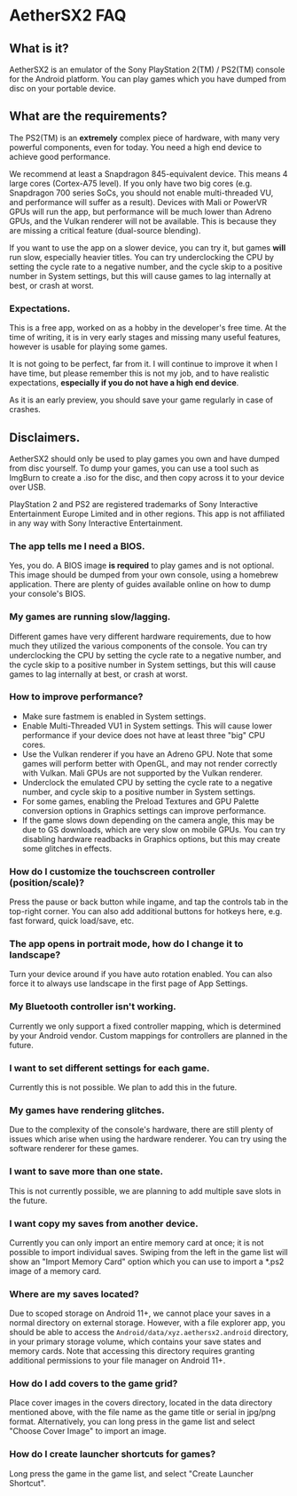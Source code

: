 # AetherSX2 FAQ
## What is it?
AetherSX2 is an emulator of the Sony PlayStation 2(TM) / PS2(TM) console for the Android platform. You can play games which you have dumped from disc on your portable device.


## What are the requirements?
The PS2(TM) is an **extremely** complex piece of hardware, with many very powerful components, even for today. You need a high end device to achieve good performance.

We recommend at least a Snapdragon 845-equivalent device. This means 4 large cores (Cortex-A75 level). If you only have two big cores (e.g. Snapdragon 700 series SoCs, you should not enable multi-threaded VU, and performance will suffer as a result). Devices with Mali or PowerVR GPUs will run the app, but performance will be much lower than Adreno GPUs, and the Vulkan renderer will not be available. This is because they are missing a critical feature (dual-source blending).

If you want to use the app on a slower device, you can try it, but games **will** run slow, especially heavier titles. You can try underclocking the CPU by setting the cycle rate to a negative number, and the cycle skip to a positive number in System settings, but this will cause games to lag internally at best, or crash at worst.

### Expectations.
This is a free app, worked on as a hobby in the developer's free time. At the time of writing, it is in very early stages and missing many useful features, however is usable for playing some games.

It is not going to be perfect, far from it. I will continue to improve it when I have time, but please remember this is not my job, and to have realistic expectations, **especially if you do not have a high end device**.

As it is an early preview, you should save your game regularly in case of crashes.

## Disclaimers.
AetherSX2 should only be used to play games you own and have dumped from disc yourself. To dump your games, you can use a tool such as ImgBurn to create a .iso for the disc, and then copy across it to your device over USB.

PlayStation 2 and PS2 are registered trademarks of Sony Interactive Entertainment Europe Limited and in other regions. This app is not affiliated in any way with Sony Interactive Entertainment.

### The app tells me I need a BIOS.

Yes, you do. A BIOS image **is required** to play games and is not optional. This image should be dumped from your own console, using a homebrew application. There are plenty of guides available online on how to dump your console's BIOS.

### My games are running slow/lagging.
Different games have very different hardware requirements, due to how much they utilized the various components of the console. You can try underclocking the CPU by setting the cycle rate to a negative number, and the cycle skip to a positive number in System settings, but this will cause games to lag internally at best, or crash at worst.

### How to improve performance?
- Make sure fastmem is enabled in System settings.
- Enable Multi-Threaded VU1 in System settings. This will cause lower performance if your device does not have at least three "big" CPU cores.
- Use the Vulkan renderer if you have an Adreno GPU. Note that some games will perform better with OpenGL, and may not render correctly with Vulkan. Mali GPUs are not supported by the Vulkan renderer.
- Underclock the emulated CPU by setting the cycle rate to a negative number, and cycle skip to a positive number in System settings.
- For some games, enabling the Preload Textures and GPU Palette conversion options in Graphics settings can improve performance.
- If the game slows down depending on the camera angle, this may be due to GS downloads, which are very slow on mobile GPUs. You can try disabling hardware readbacks in Graphics options, but this may create some glitches in effects.

### How do I customize the touchscreen controller (position/scale)?
Press the pause or back button while ingame, and tap the controls tab in the top-right corner. You can also add additional buttons for hotkeys here, e.g. fast forward, quick load/save, etc.

### The app opens in portrait mode, how do I change it to landscape?
Turn your device around if you have auto rotation enabled. You can also force it to always use landscape in the first page of App Settings.

### My Bluetooth controller isn't working.
Currently we only support a fixed controller mapping, which is determined by your Android vendor. Custom mappings for controllers are planned in the future.

### I want to set different settings for each game.
Currently this is not possible. We plan to add this in the future.

### My games have rendering glitches.
Due to the complexity of the console's hardware, there are still plenty of issues which arise when using the hardware renderer. You can try using the software renderer for these games.

### I want to save more than one state.
This is not currently possible, we are planning to add multiple save slots in the future.

### I want copy my saves from another device.
Currently you can only import an entire memory card at once; it is not possible to import individual saves. Swiping from the left in the game list will show an "Import Memory Card" option which you can use to import a *.ps2 image of a memory card.

### Where are my saves located?
Due to scoped storage on Android 11+, we cannot place your saves in a normal directory on external storage. However, with a file explorer app, you should be able to access the `Android/data/xyz.aethersx2.android` directory, in your primary storage volume, which contains your save states and memory cards. Note that accessing this directory requires granting additional permissions to your file manager on Android 11+.

### How do I add covers to the game grid?
Place cover images in the covers directory, located in the data directory mentioned above, with the file name as the game title or serial in jpg/png format. Alternatively, you can long press in the game list and select "Choose Cover Image" to import an image.

### How do I create launcher shortcuts for games?
Long press the game in the game list, and select "Create Launcher Shortcut".
